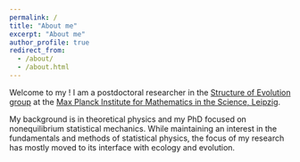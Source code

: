 ```yaml
---
permalink: /
title: "About me"
excerpt: "About me"
author_profile: true
redirect_from: 
  - /about/
  - /about.html
---
```


Welcome to my ! I am a postdoctoral researcher in the
[Structure of Evolution group](https://www.smerlak.group/) 
at the [Max Planck Institute for Mathematics in the Science, Leipzig](https://www.mis.mpg.de/).

My background is in theoretical physics and my PhD focused on nonequilibrium statistical mechanics.
While maintaining an interest in the fundamentals and methods of statistical physics, 
the focus of my research has mostly moved to its interface with ecology and evolution.

